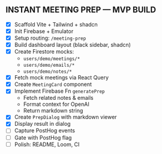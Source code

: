 ## INSTANT MEETING PREP — MVP BUILD

- [x] Scaffold Vite + Tailwind + shadcn
- [x] Init Firebase + Emulator
- [x] Setup routing: `/meeting-prep`
- [x] Build dashboard layout (black sidebar, shadcn)
- [x] Create Firestore mocks:
  - `users/demo/meetings/*`
  - `users/demo/emails/*`
  - `users/demo/notes/*`
- [x] Fetch mock meetings via React Query
- [x] Create `MeetingCard` component
- [x] Implement Firebase Fn `generatePrep`
  - Fetch related notes & emails
  - Format context for OpenAI
  - Return markdown string
- [x] Create `PrepDialog` with markdown viewer
- [x] Display result in dialog
- [ ] Capture PostHog events
- [ ] Gate with PostHog flag
- [ ] Polish: README, Loom, CI
